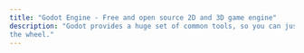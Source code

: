 ```yaml
---
title: "Godot Engine - Free and open source 2D and 3D game engine"
description: "Godot provides a huge set of common tools, so you can just focus on making your game without reinventing
the wheel."
---
```

